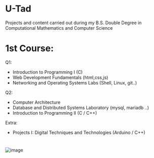 # U-Tad 

Projects and content carried out during my B.S. Double Degree in Computational Mathematics and Computer Science

# 1st Course: 
Q1: 
- Introduction to Programming I	(C)
- Web Development Fundamentals (html,css,js)
- Networking and Operating Systems Labs (Shell, Linux, git..)

Q2: 
- Computer Architecture
- Database and Distributed Systems Laboratory (mysql, mariadb ..)
- Introduction to Programming II (C / C++)

Extra: 
- Projects I: Digital Techniques and Technologies (Arduino / C++)


#

#

#














![image](https://github.com/ismaelucky342/U-Tad/assets/153450550/1bb41ec7-9ad3-47bb-bc39-ea99c82466da)










